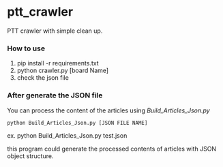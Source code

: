 # ptt_crawler

PTT crawler with simple clean up.

### How to use

1. pip install -r requirements.txt
2. python crawler.py [board Name]
3. check the json file

### After generate the JSON file

You can process the content of the articles using *Build_Articles_Json.py*

```
python Build_Articles_Json.py [JSON FILE NAME]
```
ex. python Build_Articles_Json.py test.json

this program could generate the processed contents of articles with JSON object structure.